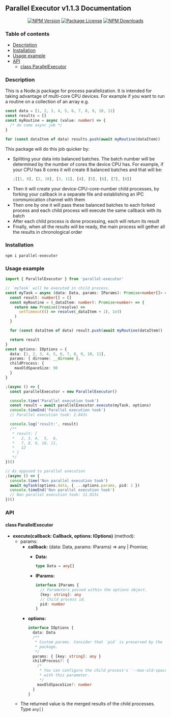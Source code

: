 ## Parallel Executor v1.1.3 Documentation

<p align="center">
  <a href="https://www.npmjs.com/package/parallel-executor" target="_blank"><img src="https://img.shields.io/npm/v/parallel-executor.svg" alt="NPM Version" /></a>
  <a href="https://www.npmjs.com/package/parallel-executor" target="_blank"><img src="https://img.shields.io/npm/l/parallel-executor.svg" alt="Package License" /></a>
  <a href="https://www.npmjs.com/package/parallel-executor" target="_blank"><img src="https://img.shields.io/npm/dm/parallel-executor.svg" alt="NPM Downloads" /></a>
</p>

### Table of contents

- [Description](#Description)
- [Installation](#Installation)
- [Usage example](#Usage-example)
- [API](#Api)
  - [class ParallelExecutor](#class-ParallelExecutor)

### Description

This is a Node.js package for process parallelization. It is intended
for taking advantage of multi-core CPU devices. For example if you want
to run a routine on a collection of an array e.g.

```typescript
const data = [1, 2, 3, 4, 5, 6, 7, 8, 9, 10, 11]
const results = []
const myRoutine = async (value: number) => {
  /* do some async job */
}

for (const dataItem of data) results.push(await myRoutine(dataItem))
```

This package will do this job quicker by:

- Splitting your data into balanced batches. The batch number will be
  determined by the number of cores the device CPU has. For example, if
  your CPU has 8 cores it will create 8 balanced batches and that will
  be:
  ```typescript
  ;[[1, 9], [2, 10], [3, 11], [4], [5], [6], [7], [8]]
  ```
- Then it will create your device-CPU-core-number child processes, by
  forking your callback in a separate file and establishing an IPC
  communication channel with them
- Then one by one it will pass these balanced batches to each forked
  process and each child process will execute the same callback with its
  batch
- After each child process is done processing, each will return its
  result
- Finally, when all the results will be ready, the main process
  will gether all the results in chronological order

### Installation

```console
npm i parallel-executor
```

### Usage example

```typescript
import { ParallelExecutor } from 'parallel-executor'

// `myTask` will be executed in child process.
const myTask = async (data: Data, params: IParams): Promise<number[]> => {
  const result: number[] = []
  const myRoutine = (_dataItem: number): Promise<number> => {
    return new Promise((resolve) =>
      setTimeout(() => resolve(_dataItem + 1), 1e3)
    )
  }

  for (const dataItem of data) result.push(await myRoutine(dataItem))

  return result
}
const options: IOptions = {
  data: [1, 2, 3, 4, 5, 6, 7, 8, 9, 10, 11],
  params: { dirname: __dirname },
  childProcess: {
    maxOldSpaceSize: 90
  }
}

;(async () => {
  const parallelExecutor = new ParallelExecutor()

  console.time('Parallel execution took')
  const result = await parallelExecutor.execute(myTask, options)
  console.timeEnd('Parallel execution took')
  // Parallel execution took: 2.043s

  console.log('result:', result)
  /**
   * result: [
   *   2, 3, 4,  5,  6,
   *   7, 8, 9, 10, 11,
   *   12
   * ]
   */
})()

// As opposed to parallel execution
;(async () => {
  console.time('Non parallel execution took')
  await myTask(options.data, { ...options.params, pid: 1 })
  console.timeEnd('Non parallel execution took')
  // Non parallel execution took: 11.015s
})()
```

### API

#### class ParallelExecutor

- **execute(callback: Callback, options: IOptions)** (method):
  - params:
    - **callback:** (data: Data, params: IParams) => any | Promise<any>;
      - **Data:**
        ```typescript
        type Data = any[]
        ```
      - **IParams:**
        ```typescript
        interface IParams {
          // Parameters passed within the options object.
          [key: string]: any
          // Child process id.
          pid: number
        }
        ```
    - **options:**
      ```typescript
      interface IOptions {
        data: Data
        /**
         * Custom params. Consider that `pid` is preserved by the
         * package.
         */
        params: { [key: string]: any }
        childProcess?: {
          /*
           * You can configure the child process's `--max-old-space-size`
           * with this parameter.
           */
          maxOldSpaceSize?: number
        }
      }
      ```
  - The returned value is the merged results of the child processes.
    Type `any[]`
